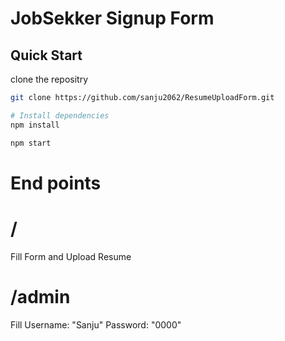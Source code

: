 # JobSekker Signup Form

## Quick Start

clone the repositry

```bash
git clone https://github.com/sanju2062/ResumeUploadForm.git

# Install dependencies
npm install

npm start

```


# End points

# /
Fill Form and Upload Resume

# /admin
Fill Username: "Sanju"
Password: "0000"

